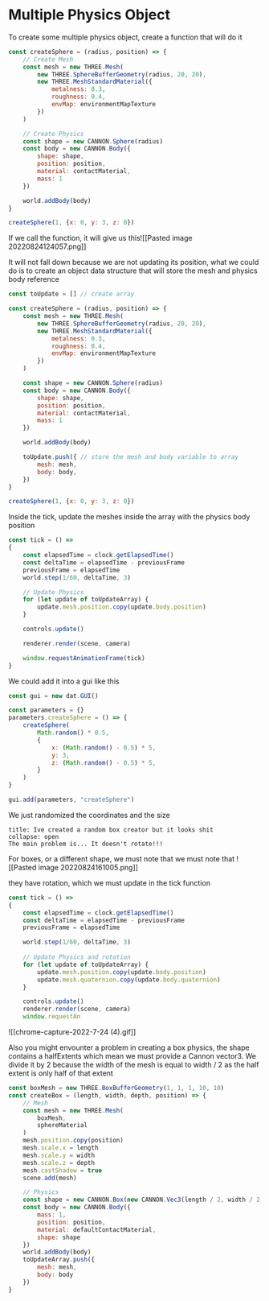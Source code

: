 # Multiple Physics Object
To create some multiple physics object, create a function that will do it
```js
const createSphere = (radius, position) => {
	// Create Mesh
	const mesh = new THREE.Mesh(
		new THREE.SphereBufferGeometry(radius, 20, 20),
        new THREE.MeshStandardMaterial({
            metalness: 0.3,
            roughness: 0.4,
            envMap: environmentMapTexture
        })
	)

	// Create Physics
	const shape = new CANNON.Sphere(radius)
	const body = new CANNON.Body({
		shape: shape,
		position: position,
		material: contactMaterial,
		mass: 1
	})

	world.addBody(body)
}

createSphere(1, {x: 0, y: 3, z: 0})
```

If we call the function, it will give us this![[Pasted image 20220824124057.png]]

It will not fall down because we are not updating its position, what we could do is to create an object data structure that will store the mesh and physics body reference
```js
const toUpdate = [] // create array

const createSphere = (radius, position) => {
	const mesh = new THREE.Mesh(
		new THREE.SphereBufferGeometry(radius, 20, 20),
        new THREE.MeshStandardMaterial({
            metalness: 0.3,
            roughness: 0.4,
            envMap: environmentMapTexture
        })
	)

	const shape = new CANNON.Sphere(radius)
	const body = new CANNON.Body({
		shape: shape,
		position: position,
		material: contactMaterial,
		mass: 1
	})

	world.addBody(body)

	toUpdate.push({ // store the mesh and body variable to array
		mesh: mesh,
		body: body,
	})
}

createSphere(1, {x: 0, y: 3, z: 0})
```

Inside the tick, update the meshes inside the array with the physics body position
```js
const tick = () =>
{
    const elapsedTime = clock.getElapsedTime()
    const deltaTime = elapsedTime - previousFrame
    previousFrame = elapsedTime
    world.step(1/60, deltaTime, 3)

    // Update Physics
    for (let update of toUpdateArray) {
        update.mesh.position.copy(update.body.position)
    }

    controls.update()

    renderer.render(scene, camera)

    window.requestAnimationFrame(tick)
}
```

We could add it into a gui like this
```js
const gui = new dat.GUI()

const parameters = {}
parameters.createSphere = () => {
    createSphere(
        Math.random() * 0.5,
        {
            x: (Math.random() - 0.5) * 5,
            y: 3,
            z: (Math.random() - 0.5) * 5,
        }
    )
}

gui.add(parameters, "createSphere")
```

We just randomized the coordinates and the size

```ad-Danger
title: Ive created a random box creator but it looks shit
collapse: open
The main problem is... It doesn't rotate!!!

```

For boxes, or a different shape, we must note that we must note that 
![[Pasted image 20220824161005.png]]

they have rotation, which we must update in the tick function
```js
const tick = () =>
{
    const elapsedTime = clock.getElapsedTime()
    const deltaTime = elapsedTime - previousFrame
    previousFrame = elapsedTime

    world.step(1/60, deltaTime, 3)
  
    // Update Physics and rotation
    for (let update of toUpdateArray) {
        update.mesh.position.copy(update.body.position)
        update.mesh.quaternion.copy(update.body.quaternion)
    }

    controls.update()
    renderer.render(scene, camera)
    window.requestAn
```

![[chrome-capture-2022-7-24 (4).gif]]


Also you might envounter a problem in creating a box physics, the shape contains a halfExtents which mean we must provide a Cannon vector3. We divide it by 2 because the width of the mesh is equal to width / 2 as the half extent is only half of that extent
```js
const boxMesh = new THREE.BoxBufferGeometry(1, 1, 1, 10, 10)
const createBox = (length, width, depth, position) => {
    // Mesh
    const mesh = new THREE.Mesh(
        boxMesh,
        sphereMaterial
    )
    mesh.position.copy(position)
    mesh.scale.x = length
    mesh.scale.y = width
    mesh.scale.z = depth
    mesh.castShadow = true
    scene.add(mesh)

    // Physics
    const shape = new CANNON.Box(new CANNON.Vec3(length / 2, width / 2, depth / 2))
    const body = new CANNON.Body({
        mass: 1,
        position: position,
        material: defaultContactMaterial,
        shape: shape
    })
    world.addBody(body)
    toUpdateArray.push({
        mesh: mesh,
        body: body
    })
}
```

